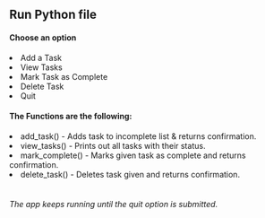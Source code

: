 Run Python file
-
<h4>Choose an option</h4>

<li>Add a Task</li>
<li>View Tasks</li>
<li>Mark Task as Complete</li>
<li>Delete Task</li>
<li>Quit</li>

<h4>The Functions are the following:</h4>

<li>add_task() - Adds task to incomplete list & returns confirmation.</li>
<li>view_tasks() - Prints out all tasks with their status.</li>
<li>mark_complete() - Marks given task as complete and returns confirmation.</li>
<li>delete_task() - Deletes task given and returns confirmation.</li>

<br>

<h6><div>The app keeps running until the quit option is submitted.</div></h6>
